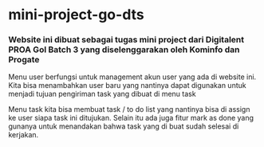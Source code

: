 # mini-project-go-dts

<h3>Website ini dibuat sebagai tugas mini project dari Digitalent PROA Gol Batch 3 yang
diselenggarakan
oleh
Kominfo dan Progate</h3>

<p>
Menu user berfungsi untuk management akun user yang ada di website ini. Kita bisa menambahkan
user baru yang nantinya dapat digunakan untuk menjadi tujuan pengiriman task yang dibuat di menu
task

Menu task kita bisa membuat task / to do list yang nantinya
bisa di assign ke user siapa task ini ditujukan. Selain itu ada juga fitur mark as done yang
gunanya untuk menandakan bahwa task yang di buat sudah selesai di kerjakan.
</p>
